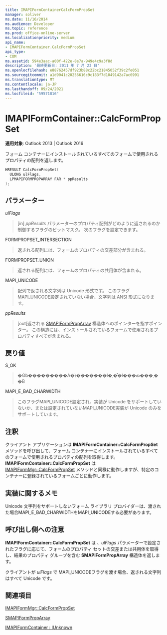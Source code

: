 ```yaml
---
title: IMAPIFormContainerCalcFormPropSet
manager: soliver
ms.date: 11/16/2014
ms.audience: Developer
ms.topic: reference
ms.prod: office-online-server
ms.localizationpriority: medium
api_name:
- IMAPIFormContainer.CalcFormPropSet
api_type:
- COM
ms.assetid: 594e3aac-a00f-422e-8e7a-949e4c9a3f8d
description: '最終更新日: 2011 年 7 月 23 日'
ms.openlocfilehash: e88762457df923b88c22bc21845052f39c2fe051
ms.sourcegitcommit: a1d9041c20256616c9c183f7d1049142a7ac6991
ms.translationtype: MT
ms.contentlocale: ja-JP
ms.lasthandoff: 09/24/2021
ms.locfileid: "59571816"
---
```

# <a name="imapiformcontainercalcformpropset"></a>IMAPIFormContainer::CalcFormPropSet

  
  
**適用対象**: Outlook 2013 | Outlook 2016 
  
フォーム コンテナーにインストールされているすべてのフォームで使用されるプロパティの配列を返します。
  
```cpp
HRESULT CalcFormPropSet(
  ULONG ulFlags,
  LPMAPIFORMPROPARRAY FAR * ppResults
);
```

## <a name="parameters"></a>パラメーター

 _ulFlags_
  
> [in]  _ppResults_ パラメーターのプロパティ配列がどのように返されるのか制御するフラグのビットマスク。 次のフラグを設定できます。 
    
FORMPROPSET_INTERSECTION 
  
> 返される配列には、フォームのプロパティの交差部分が含まれる。
    
FORMPROPSET_UNION 
  
> 返される配列には、フォームのプロパティの共用体が含まれる。
    
MAPI_UNICODE 
  
> 配列で返される文字列は Unicode 形式です。 このフラグMAPI_UNICODE設定されていない場合、文字列は ANSI 形式になります。
    
 _ppResults_
  
> [out]返される [SMAPIFormPropArray](smapiformproparray.md) 構造体へのポインターを指すポインター。 この構造には、インストールされているフォームで使用されるプロパティすべてが含まれる。 
    
## <a name="return-value"></a>戻り値

S_OK 
  
> �ʘb���������A�\�������l�܂��͒l���Ԃ���܂��B
    
MAPI_E_BAD_CHARWIDTH 
  
> このフラグMAPI_UNICODE設定され、実装が Unicode をサポートしていないか、または設定されていないMAPI_UNICODE実装が Unicode のみをサポートしています。
    
## <a name="remarks"></a>注釈

クライアント アプリケーションは **IMAPIFormContainer::CalcFormPropSet** メソッドを呼び出して、フォーム コンテナーにインストールされているすべてのフォームで使用されるプロパティの配列を取得します。 **IMAPIFormContainer::CalcFormPropSet** は [IMAPIFormMgr::CalcFormPropSet](imapiformmgr-calcformpropset.md) メソッドと同様に動作しますが、特定のコンテナーに登録されているフォームごとに動作します。 
  
## <a name="notes-to-implementers"></a>実装に関するメモ

Unicode 文字列をサポートしないフォーム ライブラリ プロバイダーは、渡された場合MAPI_E_BAD_CHARWIDTHをMAPI_UNICODEする必要があります。
  
## <a name="notes-to-callers"></a>呼び出し側への注意

 **IMAPIFormContainer::CalcFormPropSet** は  _、ulFlags_ パラメーターで設定されたフラグに応じて、フォームのプロパティ セットの交差または共用体を取得し、結果のプロパティ グループを含む **SMAPIFormPropArray** 構造体を返します。 
  
クライアントが  _ulFlags_ で MAPI_UNICODEフラグを渡す場合、返される文字列はすべて Unicode です。
  
## <a name="see-also"></a>関連項目



[IMAPIFormMgr::CalcFormPropSet](imapiformmgr-calcformpropset.md)
  
[SMAPIFormPropArray](smapiformproparray.md)
  
[IMAPIFormContainer : IUnknown](imapiformcontaineriunknown.md)

